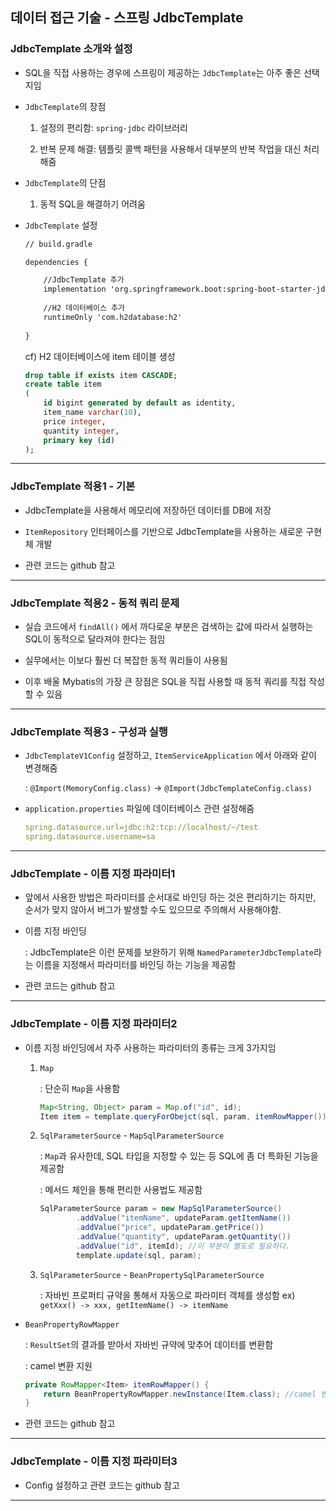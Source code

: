 ## 데이터 접근 기술 - 스프링 JdbcTemplate

### JdbcTemplate 소개와 설정

- SQL을 직접 사용하는 경우에 스프링이 제공하는 `JdbcTemplate`는 아주 좋은 선택지임

- `JdbcTemplate`의 장점

    1. 설정의 편리함: `spring-jdbc` 라이브러리

    2. 반복 문제 해결: 템플릿 콜백 패턴을 사용해서 대부분의 반복 작업을 대신 처리해줌

- `JdbcTemplate`의 단점

    1. 동적 SQL을 해결하기 어려움


- `JdbcTemplate` 설정

    ```xml
    // build.gradle

    dependencies {

        //JdbcTemplate 추가
        implementation 'org.springframework.boot:spring-boot-starter-jdbc'
        
        //H2 데이터베이스 추가
        runtimeOnly 'com.h2database:h2'
                
    }
    ```

    cf) H2 데이터베이스에 item 테이블 생성

    ```sql
    drop table if exists item CASCADE;
    create table item
    (
        id bigint generated by default as identity,
        item_name varchar(10),
        price integer,
        quantity integer,
        primary key (id)
    );
    ```
---

### JdbcTemplate 적용1 - 기본

- JdbcTemplate을 사용해서 메모리에 저장하던 데이터를 DB에 저장

- `ItemRepository` 인터페이스를 기반으로 JdbcTemplate을 사용하는 새로운 구현체 개발

- 관련 코드는 github 참고

---

### JdbcTemplate 적용2 - 동적 쿼리 문제

- 실습 코드에서 `findAll()` 에서 까다로운 부분은 검색하는 값에 따라서 실행하는 SQL이 동적으로 달라져야 한다는 점임

- 실무에서는 이보다 훨씬 더 복잡한 동적 쿼리들이 사용됨

- 이후 배울 Mybatis의 가장 큰 장점은 SQL을 직접 사용할 때 동적 쿼리를 직접 작성할 수 있음

---

### JdbcTemplate 적용3 - 구성과 실행

- `JdbcTemplateV1Config` 설정하고, `ItemServiceApplication` 에서 아래와 같이 변경해줌

  : `@Import(MemoryConfig.class)` → `@Import(JdbcTemplateConfig.class)`

- `application.properties`  파일에 데이터베이스 관련 설정해줌
    
    ```yaml
    spring.datasource.url=jdbc:h2:tcp://localhost/~/test
    spring.datasource.username=sa
    ```

---

### JdbcTemplate - 이름 지정 파라미터1

- 앞에서 사용한 방법은 파라미터를 순서대로 바인딩 하는 것은 편리하기는 하지만, 순서가 맞지 않아서 버그가 발생할 수도 있으므로 주의해서 사용해야함.

- 이름 지정 바인딩

    : JdbcTemplate은 이런 문제를 보완하기 위해 `NamedParameterJdbcTemplate`라는 이름을 지정해서 파라미터를 바인딩 하는 기능을 제공함

- 관련 코드는 github 참고

---

### JdbcTemplate - 이름 지정 파라미터2

- 이름 지정 바인딩에서 자주 사용하는 파라미터의 종류는 크게 3가지임

    1) `Map`

        : 단순히 `Map`을 사용함

        ```java
        Map<String, Object> param = Map.of("id", id);
        Item item = template.queryForObejct(sql, param, itemRowMapper());
        ``` 

    2) `SqlParameterSource` - `MapSqlParameterSource`

        : `Map`과 유사한데, SQL 타입을 지정할 수 있는 등 SQL에 좀 더 특화된 기능을 제공함

        : 메서드 체인을 통해 편리한 사용법도 제공함

        ```java
        SqlParameterSource param = new MapSqlParameterSource()
                .addValue("itemName", updateParam.getItemName())
                .addValue("price", updateParam.getPrice())
                .addValue("quantity", updateParam.getQuantity())
                .addValue("id", itemId); //이 부분이 별도로 필요하다.
                template.update(sql, param);
        ```

    3) `SqlParameterSource` - `BeanPropertySqlParameterSource`

        : 자바빈 프로퍼티 규약을 통해서 자동으로 파라미터 객체를 생성함
        ex) `getXxx() -> xxx, getItemName() -> itemName`

- `BeanPropertyRowMapper`

    : `ResultSet`의 결과를 받아서 자바빈 규약에 맞추어 데이터를 변환함

    : camel 변환 지원
    
    ```java
    private RowMapper<Item> itemRowMapper() {
        return BeanPropertyRowMapper.newInstance(Item.class); //camel 변환 지원
    }
    ```

- 관련 코드는 github 참고

---

### JdbcTemplate - 이름 지정 파라미터3

- Config 설정하고 관련 코드는 github 참고

---
